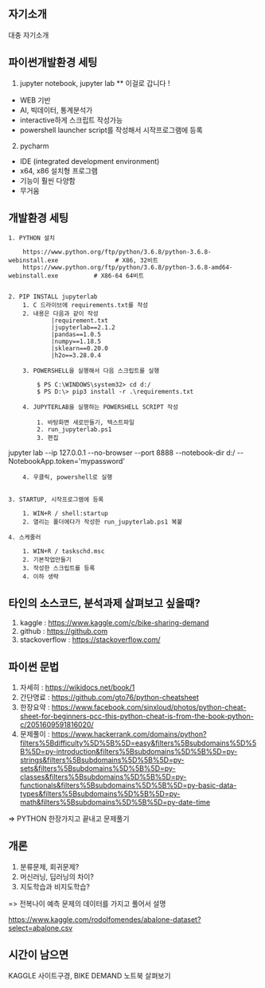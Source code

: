 ## 자기소개
대충 자기소개


## 파이썬개발환경 세팅


1. jupyter notebook, jupyter lab ** 이걸로 갑니다 ! 

- WEB 기반
- AI, 빅데이터, 통계분석가
- interactive하게 스크립트 작성가능
- powershell launcher script를 작성해서 시작프로그램에 등록

2. pycharm

- IDE (integrated development environment)
- x64, x86 설치형 프로그램
- 기능이 훨씬 다양함
- 무거움


## 개발환경 세팅


    1. PYTHON 설치

        https://www.python.org/ftp/python/3.6.8/python-3.6.8-webinstall.exe                # X86, 32비트
        https://www.python.org/ftp/python/3.6.8/python-3.6.8-amd64-webinstall.exe          # X86-64 64비트


    2. PIP INSTALL jupyterlab
        1. C 드라이브에 requirements.txt를 작성
        2. 내용은 다음과 같이 작성
                |requirement.txt
                |jupyterlab==2.1.2
                |pandas==1.0.5
                |numpy==1.18.5
                |sklearn==0.20.0
                |h2o==3.28.0.4

        3. POWERSHELL을 실행해서 다음 스크립트를 실행  

            $ PS C:\WINDOWS\system32> cd d:/
            $ PS D:\> pip3 install -r .\requirements.txt

        4. JUPYTERLAB을 실행하는 POWERSHELL SCRIPT 작성

            1. 바탕화면 새로만들기, 텍스트파일
            2. run_jupyterlab.ps1
            3. 편집

jupyter lab --ip 127.0.0.1 --no-browser --port 8888 --notebook-dir d:/ --NotebookApp.token='mypassword'

        4. 우클릭, powershell로 실행


    3. STARTUP, 시작프로그램에 등록

        1. WIN+R / shell:startup
        2. 열리는 폴더에다가 작성한 run_jupyterlab.ps1 복붙

    4. 스케줄러

        1. WIN+R / taskschd.msc
        2. 기본작업만들기
        3. 작성한 스크립트를 등록
        4. 이하 생략


## 타인의 소스코드, 분석과제 살펴보고 싶을때?

1. kaggle        : https://www.kaggle.com/c/bike-sharing-demand
2. github        : https://github.com
3. stackoverflow : https://stackoverflow.com/


## 파이썬 문법

1. 자세히   : https://wikidocs.net/book/1
2. 간단명료 : https://github.com/gto76/python-cheatsheet
3. 한장요약 : https://www.facebook.com/sinxloud/photos/python-cheat-sheet-for-beginners-pcc-this-python-cheat-is-from-the-book-python-c/2051609591816020/
4. 문제풀이 : https://www.hackerrank.com/domains/python?filters%5Bdifficulty%5D%5B%5D=easy&filters%5Bsubdomains%5D%5B%5D=py-introduction&filters%5Bsubdomains%5D%5B%5D=py-strings&filters%5Bsubdomains%5D%5B%5D=py-sets&filters%5Bsubdomains%5D%5B%5D=py-classes&filters%5Bsubdomains%5D%5B%5D=py-functionals&filters%5Bsubdomains%5D%5B%5D=py-basic-data-types&filters%5Bsubdomains%5D%5B%5D=py-math&filters%5Bsubdomains%5D%5B%5D=py-date-time


=> PYTHON 한장가지고 끝내고 문제풀기

## 개론 


1. 분류문제, 회귀문제? 
2. 머신러닝, 딥러닝의 차이?
3. 지도학습과 비지도학습?

=> 전복나이 예측 문제의 데이터를 가지고 풀어서 설명

https://www.kaggle.com/rodolfomendes/abalone-dataset?select=abalone.csv


## 시간이 남으면

KAGGLE 사이트구경, BIKE DEMAND 노트북 살펴보기
